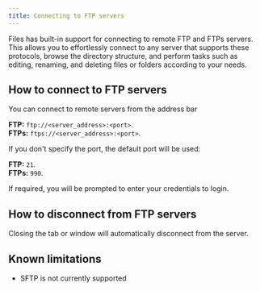 ```yaml
---
title: Connecting to FTP servers
---
```


Files has built-in support for connecting to remote FTP and FTPs servers.
This allows you to effortlessly connect to any server that supports these protocols, browse the directory structure, and perform tasks such as editing, renaming, and deleting files or folders according to your needs.

## How to connect to FTP servers

You can connect to remote servers from the address bar

**FTP:** `ftp://<server_address>:<port>`.  
**FTPs:** `ftps://<server_address>:<port>`.

If you don't specify the port, the default port will be used:

**FTP:** `21`.  
**FTPs:** `990`.

If required, you will be prompted to enter your credentials to login.  

## How to disconnect from FTP servers

Closing the tab or window will automatically disconnect from the server.

## Known limitations

- SFTP is not currently supported
